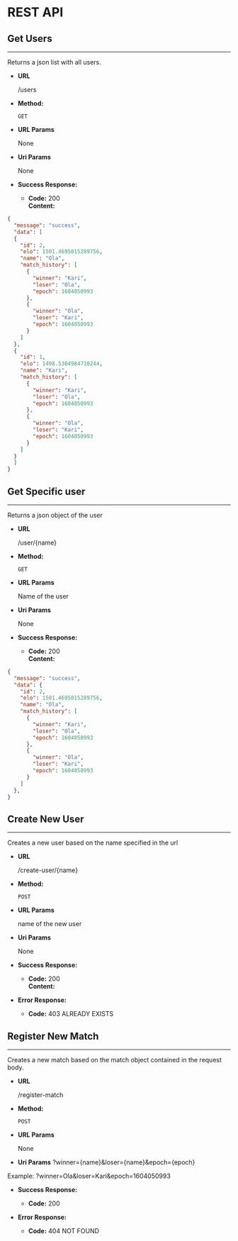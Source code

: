 # REST API

## Get Users

----
  Returns a json list with all users.

* **URL**

  /users

* **Method:**

  `GET`
  
*  **URL Params**

    None

* **Uri Params**

    None

* **Success Response:**

    * **Code:** 200 <br />
        **Content:** 

```json
{
  "message": "success",
  "data": [
  {
    "id": 2,
    "elo": 1501.4695015289756,
    "name": "Ola",
    "match_history": [
      {
        "winner": "Kari",
        "loser": "Ola",
        "epoch": 1604050993
      },
      {
        "winner": "Ola",
        "loser": "Kari",
        "epoch": 1604050993
      }
    ]
  },
  {
    "id": 1,
    "elo": 1498.5304984710244,
    "name": "Kari",
    "match_history": [
      {
        "winner": "Kari",
        "loser": "Ola",
        "epoch": 1604050993
      },
      {
        "winner": "Ola",
        "loser": "Kari",
        "epoch": 1604050993
      }
    ]
  }
  ]
}
```
 ## Get Specific user

----
  Returns a json object of the user

* **URL**

  /user/{name}

* **Method:**

  `GET`
  
*  **URL Params**

    Name of the user

* **Uri Params**

    None

* **Success Response:**

    * **Code:** 200 <br />
        **Content:** 

```json
{
  "message": "success",
  "data": {
    "id": 2,
    "elo": 1501.4695015289756,
    "name": "Ola",
    "match_history": [
      {
        "winner": "Kari",
        "loser": "Ola",
        "epoch": 1604050993
      },
      {
        "winner": "Ola",
        "loser": "Kari",
        "epoch": 1604050993
      }
    ]
  },
}
```
 
## Create New User

----
  Creates a new user based on the name specified in the url

* **URL**

  /create-user/{name}

* **Method:**

  `POST`
  
*  **URL Params**

   name of the new user

*  **Uri Params**

    None 

* **Success Response:**

    * **Code:** 200 <br />
        **Content:** 

* **Error Response:**

  * **Code:** 403 ALREADY EXISTS <br />

## Register New Match

----
  Creates a new match based on the match object contained in the request body.

* **URL**

  /register-match

* **Method:**

  `POST`

* **URL Params**

    None
  
* **Uri Params**
?winner={name}&loser={name}&epoch={epoch}

Example: ?winner=Ola&loser=Kari&epoch=1604050993


* **Success Response:**

    * **Code:** 200 <br />

* **Error Response:**

  * **Code:** 404 NOT FOUND <br />
